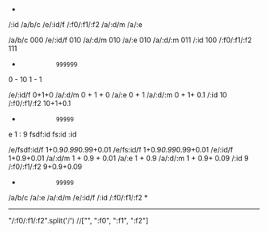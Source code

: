 
*
/:id
/a/b/c
/e/:id/f
/:f0/:f1/:f2
/a/:d/m
/a/:e



/a/b/c          000
/e/:id/f        010
/a/:d/m         010
/a/:e           010
/a/:d/:m        011
/:id            100
/:f0/:f1/:f2    111
*               999999

0 - 10
1 - 1


/e/:id/f        0+1+0
/a/:d/m         0 + 1 + 0
/a/:e           0 + 1
/a/:d/:m        0 + 1+ 0.1
/:id            10
/:f0/:f1/:f2    10+1+0.1
*               99999


e 1
: 9
fsdf:id
fs:id
:id

/e/fsdf:id/f    1+0.9*0.99*0.99+0.01
/e/fs:id/f    1+0.9*0.99*0.99+0.01
/e/:id/f        1+0.9+0.01
/a/:d/m         1 + 0.9 + 0.01
/a/:e           1 + 0.9
/a/:d/:m        1 + 0.9+ 0.09
/:id            9
/:f0/:f1/:f2    9+0.9+0.09
*               99999




/a/b/c
/a/:e
/a/:d/m
/e/:id/f
/:id
/:f0/:f1/:f2
*



----------
"/:f0/:f1/:f2".split('/')  //["", ":f0", ":f1", ":f2"]
